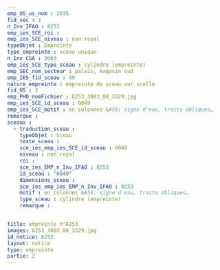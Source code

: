 ```yaml
---
emp_US_us_nom : 2635
fid_sec : 1
n_Inv_IFAO : 8253
emp_ies_SCE_roi : 
emp_ies_SCE_niveau : non royal
typeObjet : Empreinte
type_empreinte : sceau unique
n_Inv_CSA : 3003
emp_ies_SCE_type_sceau : cylindre (empreinte)
emp_SEC_nom_secteur : palais, magasin sud
emp_IES_fid_sceau : 49
nature_empreinte : empreinte de sceau sur scellé
fid_US : 3
emp_PHO_nomFichier : 8253_3003_08_3329.jpg
emp_ies_SCE_id_sceau : 0049
emp_ies_SCE_motif : en colonnes &#58; signe d'eau, traits obliques…
remarque : 
sceaux :
  - traduction_sceau : 
    typeObjet : Sceau
    texte_sceau : 
    sce_ies_emp_ies_SCE_id_sceau : 0049
    niveau : non royal
    roi : 
    sce_ies_EMP_n_Inv_IFAO : 8253
    id_sceau : "0049"
    dimensions_sceau : 
    sce_ies_emp_ies_EMP_n_Inv_IFAO : 8253
    motif : en colonnes &#58; signe d'eau, traits obliques…
    type_sceau : cylindre (empreinte)
    remarque : 


title: empreinte n°8253
images: 8253_3003_08_3329.jpg
id_notice: 8253
layout: notice
type: empreinte
partie: 2
---
```

